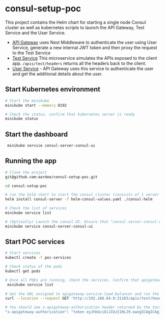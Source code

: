 # consul-setup-poc
This project contains the Helm chart for starting a single node Consul cluster as well as kubernetes scripts to launch the API Gateway, 
Test Service and the User Service.

- [API Gateway](https://github.com/aardee/apigateway-nest) uses Nest Middleware to authenticate the user using User Service, 
generate a new internal JWT token and then proxy the request to the Test Service
- [Test Service](https://github.com/aardee/test-service-poc) This microservice simulates the APIs exposed to the client app. `/apis/test/headers` returns all the headers back to the client. 
- [User Service](https://github.com/aardee/user-service-poc) - API Gateway uses this service to authenticate the user and get the additional details about the user.

## Start Kubernetes environment
```bash
# Start the minikube
minikube start --memory 8192

# Check the status, confirm that kubernetes server is ready
minikube status
```

## Start the dashboard
```bash
 minikube service consul-server-consul-ui
```

## Running the app
```bash
# Clone the project
git@github.com:aardee/consul-setup-poc.git

cd consul-setup-poc

# run the helm chart to start the consul cluster (consists of 1 server node only)
helm install consul-server -f helm-consul-values.yaml ./consul-helm

# Check the list of services
minikube service list

# (Optinally) Launch the consul UI. Ensure that "consul-server-consul-ui" is listed in the minikube services
minikube service consul-server-consul-ui 
```

## Start POC services
```bash
# Start services
kubectl create -f poc-services

# Check status of the pods
kubectl get pods

# Once all PODs are running, check the services. Confirm that apigateway-service-load-balancer is running and has IP assigned to it.
 minikube service list
 
# Get the URL assigned to apigateway-service-load-balancer and run the following curl command (this assumes jq utility is installed)
curl --location --request GET 'http://192.168.64.8:31103/apis/test/headers' --header 'Authorization: Bearer sdiicHHBX1reBeqeE2hAPg' | jq

# You should see x-apigateway-authorization header returned by the test service
"x-apigateway-authorization": "token eyJhbGciOiJIUzI1NiJ9.ewogICAgICAgICAgICAiZW1haWwiOiJhZG1pbkBwb2MuY29tIiwKICAgICAgICAgICAgImZpcnN0X25hbWUiOiJKYW5lIiwKICAgICAgICAgICAgImxhc3RfbmFtZSI6IkRvZSIsCiAgICAgICAgICAgICJyb2xlcyI6WyJBRE1JTiIsIlVTRVIiLCJFRElUT1IiXQogICAgICAgIH0.PCDrA8v4_hMCvFm2wTosy0QjmC18k2QX6BYFSMh_QPA"
```
